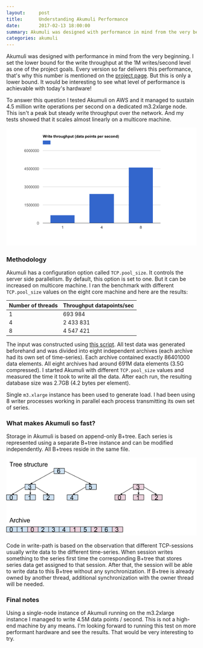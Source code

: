 ```yaml
---
layout:     post
title:      Understanding Akumuli Performance
date:       2017-02-13 18:00:00
summary: Akumuli was designed with performance in mind from the very beginning. I set the lower bound for the write throughput at the 1M writes/second level as one of the project goals. Every version so far delivers this performance, that's why this number is mentioned on the project page. But this is only a lower bound. It would be interesting to see what level of performance is achievable with today's hardware!
categories: akumuli
---
```


Akumuli was designed with performance in mind from the very beginning. I set the lower bound for the write throughput at the 1M writes/second level as one of the project goals. Every version so far delivers this performance, that's why this number is mentioned on the [project page](https://github.com/akumuli/Akumuli). But this is only a lower bound. It would be interesting to see what level of performance is achievable with today's hardware!

To answer this question I tested Akumuli on AWS and it managed to sustain 4.5 million write operations per second on a dedicated m3.2xlarge node. This isn't a peak but steady write throughput over the network. And my tests showed that it scales almost linearly on a multicore machine.

![Akumuli benchmark results on AWS m3.2xlarge instance](/images/benchmark_bar_plot.png)

### Methodology

Akumuli has a configuration option called `TCP.pool_size`. It controls the server side parallelism. By default, this option is set to one. But it can be increased on multicore machine. I ran the benchmark with different `TCP.pool_size` values on the eight core machine and here are the results:

| Number of threads | Throughput datapoints/sec |
|-------------------|---------------------------|
|1                      | 693 984|
|4                      | 2 433 831|
|8                      | 4 547 421|

The input was constructed using [this script](https://github.com/akumuli/test_input_generator). All test data was generated beforehand and was divided into eight independent archives (each archive had its own set of time-series). Each archive contained exactly 86401000 data elements. All eight archives had around 691M data elements (3.5G compressed).
I started Akumuli with different `TCP.pool_size` values and measured the time it took to write all the data. After each run, the resulting database size was 2.7GB (4.2 bytes per element).

Single `m3.xlarge` instance has been used to generate load. I had been using 8 writer processes working in parallel each process transmitting its own set of series.

### What makes Akumuli so fast?

Storage in Akumuli is based on append-only B+tree. Each series is represented using a separate B+tree instance and can be modified independently. All B+trees reside in the same file.

![B+tree mapping](/images/btree_schema.png)

Code in write-path is based on the observation that different TCP-sessions usually write data to the different time-series. When session writes something to the series first time the corresponding B+tree that stores series data get assigned to that session. After that, the session will be able to write data to this B+tree without any synchronization. If B+tree is already owned by another thread, additional synchronization with the owner thread will be needed. 

### Final notes

Using a single-node instance of Akumuli running on the m3.2xlarge instance I managed to write 4.5M data points / second. This is not a high-end machine by any means. I'm looking forward to running this test on more performant hardware and see the results. That would be very interesting to try.
